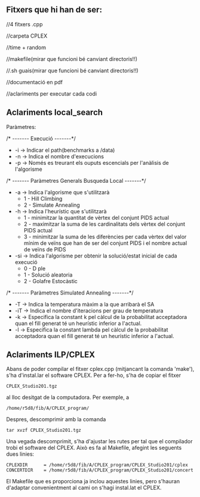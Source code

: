 ## Fitxers que hi han de ser:

//4 fitxers .cpp

//carpeta CPLEX

//time + random

//makefile(mirar que funcioni bé canviant directoris!!)

//.sh guais(mirar que funcioni bé canviant directoris!!)

//documentació en pdf

//aclariments per executar cada codi



## Aclariments local_search 

Paràmetres:

/* ------- Execució -------*/

- -i	-> Indicar el path(benchmarks a /data)
- -n	-> Indica el nombre d'execucions
- -p	-> Només es treurant els ouputs escencials per l'anàlisis de l'algorisme

/* ------- Paràmetres Generals Busqueda Local -------*/

- -a	-> Indica l'algorisme que s'utilitzarà
  - 1 - Hill Climbing
  - 2 - Simulate Annealing 
- -h	-> Indica l'heurístic que s'utilitzarà
  - 1 - minimitzar la quantitat de vèrtex del conjunt PIDS actual
  - 2 - maximitzar la suma de les cardinalitats dels vèrtex del conjunt PIDS actual
  - 3 - minimitzar la suma de les diferències per cada vèrtex del valor mínim de veïns que han de ser del conjunt PIDS i el nombre actual de veïns de PIDS
- -si	-> Indica l'algorisme per obtenir la solució/estat inicial de cada execució
  - 0 - D ple
  - 1 - Solució aleatoria
  - 2 - Golafre Estocàstic

/* ------- Paràmetres Simulated Annealing -------*/

- -T	-> Indica la temperatura màxim a la que arribarà el SA
- -iT	-> Indica el nombre d'iteracions per grau de temperatura
- -k	-> Especifica la constant k pel càlcul de la probabilitat acceptadora quan el fill generat té un heurístic inferior a l'actual.
- -l	-> Especifica la constant lambda pel càlcul de la probabilitat acceptadora quan el fill generat té un heurístic inferior a l'actual. 





## Aclariments ILP/CPLEX
Abans de poder compilar el fitxer cplex.cpp (mitjancant la comanda 'make'), 
s'ha d'instal.lar el software CPLEX. Per a fer-ho, s'ha de copiar el fitxer 

    CPLEX_Studio201.tgz 

al lloc desitgat de la computadora. Per exemple, a 

    /home/r5d8/fib/A/CPLEX_program/

Despres, descomprimir amb la comanda

    tar xvzf CPLEX_Studio201.tgz

Una vegada descomprimit, s'ha d'ajustar les rutes per tal que el compilador 
trobi el software del CPLEX. Això es fa al Makefile, afegint les seguents 
dues linies:

    CPLEXDIR      = /home/r5d8/fib/A/CPLEX_program/CPLEX_Studio201/cplex
    CONCERTDIR    = /home/r5d8/fib/A/CPLEX_program/CPLEX_Studio201/concert

El Makefile que es proporciona ja inclou aquestes linies, pero s'hauran 
d'adaptar convenientment al cami on s'hagi instal.lat el CPLEX.








